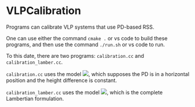 # VLPCalibration

Programs can calibrate VLP systems that use PD-based RSS.

One can use either the command `cmake .` or vs code to build these programs, and then use the command  `./run.sh` or vs code to run.

To this date, there are two programs: `calibration.cc` and `calibration_lamber.cc`.

`calibration.cc` uses the model ![](http://latex.codecogs.com/svg.latex?d=aRSS^b), which supposes the PD is in a horizontal position and the height difference is constant.

`calibration_lamber.cc` uses the model ![](http://latex.codecogs.com/svg.latex?RSS=a(m+1)cos^m(\theta)cos^M(\phi)/d^2), which is the complete Lambertian formulation.
